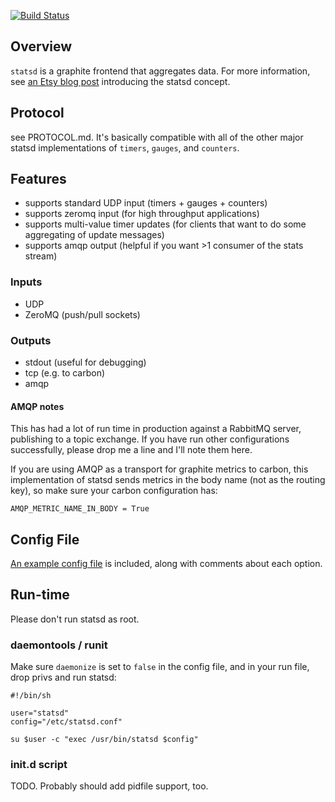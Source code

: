 [![Build Status](https://travis-ci.org/fetep/ruby-statsdserver.png)](https://travis-ci.org/fetep/ruby-statsdserver)

## Overview

`statsd` is a graphite frontend that aggregates data.  For more information,
see [an Etsy blog post](http://codeascraft.etsy.com/2011/02/15/measure-anything-measure-everything/)
introducing the statsd concept.

## Protocol

see PROTOCOL.md. It's basically compatible with all of the other major
statsd implementations of `timers`, `gauges`, and `counters`.

## Features

* supports standard UDP input (timers + gauges + counters)
* supports zeromq input (for high throughput applications)
* supports multi-value timer updates (for clients that want to do some aggregating of update messages)
* supports amqp output (helpful if you want >1 consumer of the stats stream)

### Inputs

* UDP
* ZeroMQ (push/pull sockets)

### Outputs

* stdout (useful for debugging)
* tcp (e.g. to carbon)
* amqp

#### AMQP notes

This has had a lot of run time in production against a RabbitMQ server,
publishing to a topic exchange. If you have run other configurations
successfully, please drop me a line and I'll note them here.

If you are using AMQP as a transport for graphite metrics to carbon,
this implementation of statsd sends metrics in the body name (not as
the routing key), so make sure your carbon configuration has:

  `AMQP_METRIC_NAME_IN_BODY = True`

## Config File

[An example config file](https://github.com/fetep/ruby-statsdserver/blob/master/etc/statsd.conf)
is included, along with comments about each option.

## Run-time

Please don't run statsd as root.

### daemontools / runit

Make sure `daemonize` is set to `false` in the config file, and in
your run file, drop privs and run statsd:

```
#!/bin/sh

user="statsd"
config="/etc/statsd.conf"

su $user -c "exec /usr/bin/statsd $config"
```

### init.d script

TODO. Probably should add pidfile support, too.

